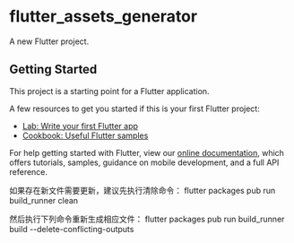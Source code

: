 # flutter_assets_generator

A new Flutter project.

## Getting Started

This project is a starting point for a Flutter application.

A few resources to get you started if this is your first Flutter project:

- [Lab: Write your first Flutter app](https://flutter.dev/docs/get-started/codelab)
- [Cookbook: Useful Flutter samples](https://flutter.dev/docs/cookbook)

For help getting started with Flutter, view our
[online documentation](https://flutter.dev/docs), which offers tutorials,
samples, guidance on mobile development, and a full API reference.

如果存在新文件需要更新，建议先执行清除命令：
flutter packages pub run build_runner clean

然后执行下列命令重新生成相应文件：
flutter packages pub run build_runner build --delete-conflicting-outputs